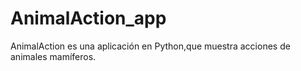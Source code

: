 # AnimalAction_app
AnimalAction es una aplicación en Python,que muestra acciones de animales mamíferos.
